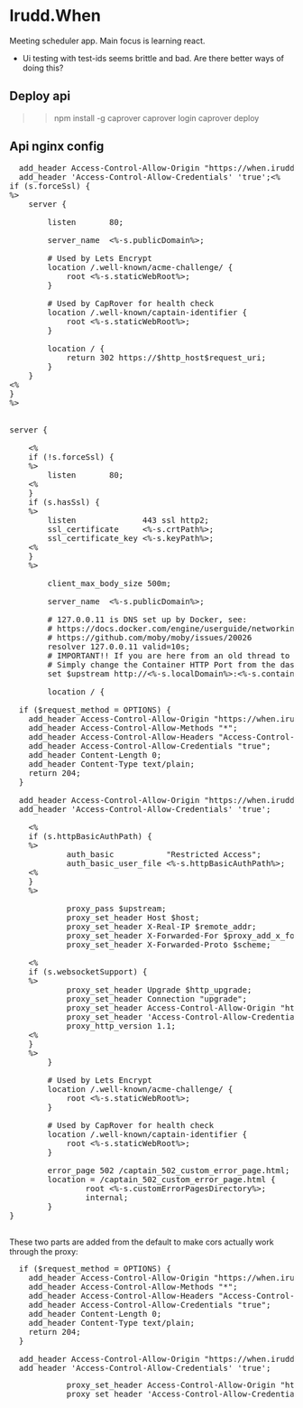 # Irudd.When

Meeting scheduler app. Main focus is learning react.

- Ui testing with test-ids seems brittle and bad. Are there better ways of doing this?

## Deploy api

>> npm install -g caprover
>> caprover login
>> caprover deploy

## Api nginx config

<pre>
  add_header Access-Control-Allow-Origin "https://when.irudd.se";
  add_header 'Access-Control-Allow-Credentials' 'true';<%
if (s.forceSsl) {
%>
    server {

        listen       80;

        server_name  <%-s.publicDomain%>;

        # Used by Lets Encrypt
        location /.well-known/acme-challenge/ {
            root <%-s.staticWebRoot%>;
        }

        # Used by CapRover for health check
        location /.well-known/captain-identifier {
            root <%-s.staticWebRoot%>;
        }

        location / {
            return 302 https://$http_host$request_uri;
        }
    }
<%
}
%>


server {

    <%
    if (!s.forceSsl) {
    %>
        listen       80;
    <%
    }
    if (s.hasSsl) {
    %>
        listen              443 ssl http2;
        ssl_certificate     <%-s.crtPath%>;
        ssl_certificate_key <%-s.keyPath%>;
    <%
    }
    %>

        client_max_body_size 500m;

        server_name  <%-s.publicDomain%>;

        # 127.0.0.11 is DNS set up by Docker, see:
        # https://docs.docker.com/engine/userguide/networking/configure-dns/
        # https://github.com/moby/moby/issues/20026
        resolver 127.0.0.11 valid=10s;
        # IMPORTANT!! If you are here from an old thread to set a custom port, you do not need to modify this port manually here!!
        # Simply change the Container HTTP Port from the dashboard HTTP panel
        set $upstream http://<%-s.localDomain%>:<%-s.containerHttpPort%>;

        location / {

  if ($request_method = OPTIONS) {
    add_header Access-Control-Allow-Origin "https://when.irudd.se";
    add_header Access-Control-Allow-Methods "*";
    add_header Access-Control-Allow-Headers "Access-Control-Allow-Headers, Origin,Accept, X-Requested-With, Content-Type, Access-Control-Request-Method, Access-Control-Request-Headers, x-signalr-user-agent";
    add_header Access-Control-Allow-Credentials "true";
    add_header Content-Length 0;
    add_header Content-Type text/plain;
    return 204;
  }

  add_header Access-Control-Allow-Origin "https://when.irudd.se";
  add_header 'Access-Control-Allow-Credentials' 'true';
    
    <%
    if (s.httpBasicAuthPath) {
    %>
            auth_basic           "Restricted Access";
            auth_basic_user_file <%-s.httpBasicAuthPath%>; 
    <%
    }
    %>

            proxy_pass $upstream;
            proxy_set_header Host $host;
            proxy_set_header X-Real-IP $remote_addr;
            proxy_set_header X-Forwarded-For $proxy_add_x_forwarded_for;
            proxy_set_header X-Forwarded-Proto $scheme;

    <%
    if (s.websocketSupport) {
    %>
            proxy_set_header Upgrade $http_upgrade;
            proxy_set_header Connection "upgrade";
            proxy_set_header Access-Control-Allow-Origin "https://when.irudd.se";
            proxy_set_header 'Access-Control-Allow-Credentials' 'true';
            proxy_http_version 1.1;
    <%
    }
    %>
        }

        # Used by Lets Encrypt
        location /.well-known/acme-challenge/ {
            root <%-s.staticWebRoot%>;
        }
        
        # Used by CapRover for health check
        location /.well-known/captain-identifier {
            root <%-s.staticWebRoot%>;
        }

        error_page 502 /captain_502_custom_error_page.html;
        location = /captain_502_custom_error_page.html {
                root <%-s.customErrorPagesDirectory%>;
                internal;
        }
}

</pre>

These two parts are added from the default to make cors actually work through the proxy:

<pre>
  if ($request_method = OPTIONS) {
    add_header Access-Control-Allow-Origin "https://when.irudd.se";
    add_header Access-Control-Allow-Methods "*";
    add_header Access-Control-Allow-Headers "Access-Control-Allow-Headers, Origin,Accept, X-Requested-With, Content-Type, Access-Control-Request-Method, Access-Control-Request-Headers, x-signalr-user-agent";
    add_header Access-Control-Allow-Credentials "true";
    add_header Content-Length 0;
    add_header Content-Type text/plain;
    return 204;
  }

  add_header Access-Control-Allow-Origin "https://when.irudd.se";
  add_header 'Access-Control-Allow-Credentials' 'true';
</pre>

<pre>
            proxy_set_header Access-Control-Allow-Origin "https://when.irudd.se";
            proxy_set_header 'Access-Control-Allow-Credentials' 'true';
</pre>